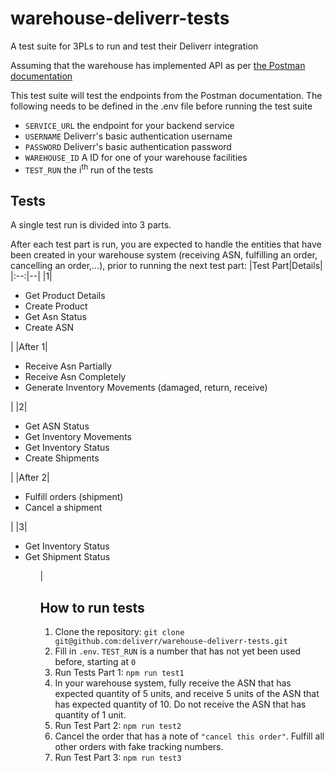 # warehouse-deliverr-tests
A test suite for 3PLs to run and test their Deliverr integration

Assuming that the warehouse has implemented API as per [the Postman documentation](https://identity.getpostman.com/handover/multifactor?user=6596490&handover_token=fda040e0-77b1-45c1-b1c8-36e7ef903a11)

This test suite will test the endpoints from the Postman documentation. The following needs to be defined in the .env file before running the test suite

- `SERVICE_URL` the endpoint for your backend service
- `USERNAME` Deliverr's basic authentication username 
- `PASSWORD` Deliverr's basic authentication password
- `WAREHOUSE_ID` A ID for one of your warehouse facilities 
- `TEST_RUN` the i<sup>th</sup> run of the tests

## Tests
A single test run is divided into 3 parts.

After each test part is run, you are expected to handle the entities that have been created in your warehouse system (receiving ASN, fulfilling an order, cancelling an order,...), prior to running the next test part:
|Test Part|Details|
|:--:|--|
|1|<ul><li>Get Product Details</li><li>Create Product</li><li>Get Asn Status</li><li>Create ASN</li></ul>|
|After 1|<ul><li>Receive Asn Partially</li><li>Receive Asn Completely</li><li>Generate Inventory Movements (damaged, return, receive)</li></ul>|
|2|<ul><li>Get ASN Status</li><li>Get Inventory Movements</li><li>Get Inventory Status</li><li>Create Shipments</li></ul>|
|After 2|<ul><li>Fulfill orders (shipment)</li><li>Cancel a shipment</li></ul>|
|3|<ul><li>Get Inventory Status</li><li>Get Shipment Status</li><ul>|

## How to run tests
1. Clone the repository: `git clone git@github.com:deliverr/warehouse-deliverr-tests.git`
2. Fill in `.env`. `TEST_RUN` is a number that has not yet been used before, starting at `0`
3. Run Tests Part 1: `npm run test1`
4. In your warehouse system, fully receive the ASN that has expected quantity of 5 units, and receive 5 units of the ASN that has expected quantity of 10. Do not receive the ASN that has quantity of 1 unit.
5. Run Test Part 2: `npm run test2`
6. Cancel the order that has a note of `"cancel this order"`. Fulfill all other orders with fake tracking numbers.
7. Run Test Part 3: `npm run test3`